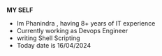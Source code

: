 **MY SELF**
* Im Phanindra , having 8+ years of IT experience
* Currently working as Devops Engineer
* writing Shell Scripting
* Today date is 16/04/2024